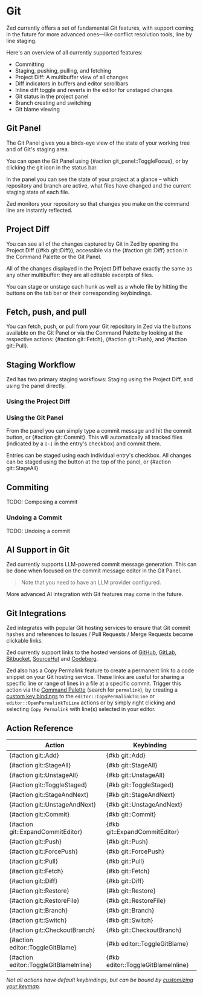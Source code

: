 # Git

Zed currently offers a set of fundamental Git features, with support coming in the future for more advanced ones—like conflict resolution tools, line by line staging.

Here's an overview of all currently supported features:

- Committing
- Staging, pushing, pulling, and fetching
- Project Diff: A multibuffer view of all changes
- Diff indicators in buffers and editor scrollbars
- Inline diff toggle and reverts in the editor for unstaged changes
- Git status in the project panel
- Branch creating and switching
- Git blame viewing

## Git Panel

The Git Panel gives you a birds-eye view of the state of your working tree and of Git's staging area.

You can open the Git Panel using {#action git_panel::ToggleFocus}, or by clicking the git icon in the status bar.

In the panel you can see  the state of your project at a glance – which repository and branch are active, what files have changed and the current staging state of each file.

Zed monitors your repository so that changes you make on the command line are instantly reflected.


## Project Diff

You can see all of the changes captured by Git in Zed by opening the Project Diff ({#kb git::Diff}), accessible via the {#action git::Diff} action in the Command Palette or the Git Panel.

All of the changes displayed in the Project Diff behave exactly the same as any other multibuffer: they are all editable excerpts of files.

You can stage or unstage each hunk as well as a whole file by hitting the buttons on the tab bar or their corresponding keybindings.

<!-- Add media and keybinding -->

## Fetch, push, and pull

You can fetch, push, or pull from your Git repository in Zed via the buttons available on the Git Panel or via the Command Palette by looking at the respective actions: {#action git::Fetch}, {#action git::Push}, and {#action git::Pull}.

## Staging Workflow

Zed has two primary staging workflows: Staging using the Project Diff, and using the panel directly.

### Using the Project Diff

### Using the Git Panel

From the panel you can simply type a commit message and hit the commit button, or {#action git::Commit}. This will automatically all tracked files (indicated by a `[·]` in the entry's checkbox) and commit them.

<!-- Show a set of changes with default staged -->

Entries can be staged using each individual entry's checkbox. All changes can be staged using the button at the top of the panel, or {#action git::StageAll}

<!-- Add media and keybinding -->

## Commiting

TODO: Composing a commit

### Undoing a Commit

TODO: Undoing a commit

## AI Support in Git

Zed currently supports LLM-powered commit message generation. This can be done when focused on the commit message editor in the Git Panel.

> Note that you need to have an LLM provider configured.

<!-- Add media and keybinding -->

More advanced AI integration with Git features may come in the future.

<!--
## Git Hunk Navigation

TBD: Explain Git Hunks

- Navigating hunks
- Expanding hunks
- Reverting hunks
-->

## Git Integrations

Zed integrates with popular Git hosting services to ensure that Git commit hashes and references to Issues / Pull Requests / Merge Requests become clickable links.

Zed currently support links to the hosted versions of
[GitHub](https://github.com),
[GitLab](https://gitlab.com),
[Bitbucket](https://bitbucket.org),
[SourceHut](https://sr.ht) and
[Codeberg](https://codeberg.org).

Zed also has a Copy Permalink feature to create a permanent link to a code snippet on your Git hosting service.
These links are useful for sharing a specific line or range of lines in a file at a specific commit.
Trigger this action via the [Command Palette](./getting-started.md#command-palette) (search for `permalink`),
by creating a [custom key bindings](key-bindings.md#custom-key-bindings) to the
`editor::CopyPermalinkToLine` or `editor::OpenPermalinkToLine` actions
or by simply right clicking and selecting `Copy Permalink` with line(s) selected in your editor.

## Action Reference

| Action | Keybinding |
|--------|-------------|
| {#action git::Add} | {#kb git::Add} |
| {#action git::StageAll} | {#kb git::StageAll} |
| {#action git::UnstageAll} | {#kb git::UnstageAll} |
| {#action git::ToggleStaged} | {#kb git::ToggleStaged} |
| {#action git::StageAndNext} | {#kb git::StageAndNext} |
| {#action git::UnstageAndNext} | {#kb git::UnstageAndNext} |
| {#action git::Commit} | {#kb git::Commit} |
| {#action git::ExpandCommitEditor} | {#kb git::ExpandCommitEditor} |
| {#action git::Push} | {#kb git::Push} |
| {#action git::ForcePush} | {#kb git::ForcePush} |
| {#action git::Pull} | {#kb git::Pull} |
| {#action git::Fetch} | {#kb git::Fetch} |
| {#action git::Diff} | {#kb git::Diff} |
| {#action git::Restore} | {#kb git::Restore} |
| {#action git::RestoreFile} | {#kb git::RestoreFile} |
| {#action git::Branch} | {#kb git::Branch} |
| {#action git::Switch} | {#kb git::Switch} |
| {#action git::CheckoutBranch} | {#kb git::CheckoutBranch} |
| {#action editor::ToggleGitBlame} | {#kb editor::ToggleGitBlame} |
| {#action editor::ToggleGitBlameInline} | {#kb editor::ToggleGitBlameInline} |

_Not all actions have default keybindings, but can be bound by [customizing your keymap](/key-bindings.md#user-keymaps)._
